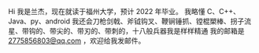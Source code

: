 Hi
我是兰杰，现在就读于福州大学，预计 2022 年毕业。
我略懂 C、C++、Java、py、android
我还会刀枪剑戟、斧钺钩叉、鞭锏锤抓、镗棍槊棒、拐子流星、带钩的、带尖的、带刃的、带刺的，十八般兵器我是样样精通
我的邮箱是 2775856803@qq.com ，欢迎给我发邮件。

